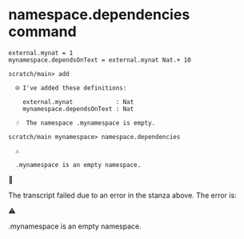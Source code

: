 # namespace.dependencies command

```unison
external.mynat = 1
mynamespace.dependsOnText = external.mynat Nat.+ 10
```

```ucm
scratch/main> add

  ⍟ I've added these definitions:

    external.mynat            : Nat
    mynamespace.dependsOnText : Nat

  ☝️  The namespace .mynamespace is empty.

scratch/main mynamespace> namespace.dependencies

  ⚠️

  .mynamespace is an empty namespace.

```



🛑

The transcript failed due to an error in the stanza above. The error is:


  ⚠️

  .mynamespace is an empty namespace.

